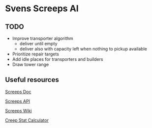 # Svens Screeps AI

## TODO

- Improve transporter algorithm
  - deliver until empty
  - deliver also with capacity left when nothing to pickup available
- Prioritize repair targets
- Add idle places for transporters and builders
- Draw tower range

## Useful resources

[Screeps Doc](https://docs.screeps.com/control.html)

[Screeps API](https://docs.screeps.com/api)

[Screeps Wiki](https://screeps.fandom.com/wiki/Screeps_Wiki)

[Creep Stat Calculator](https://codepen.io/findoff/details/RPmqOd)
